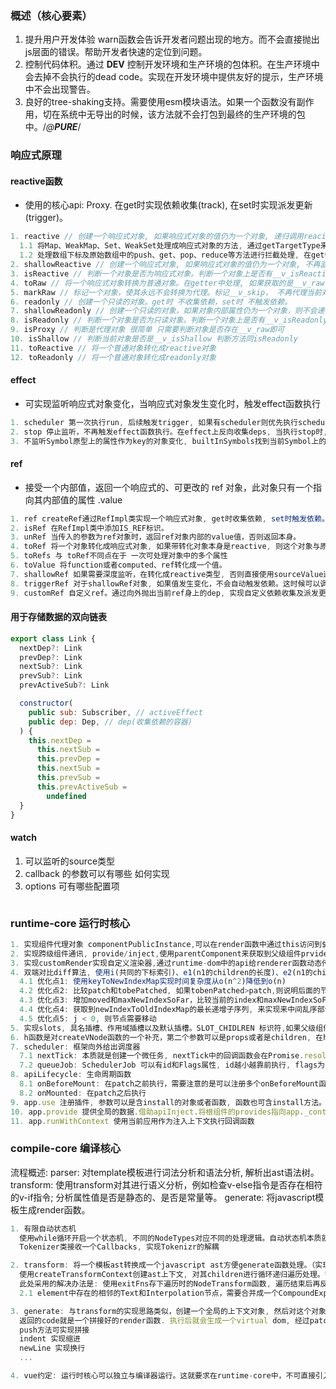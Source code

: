 ### 概述（核心要素）
1. 提升用户开发体验 warn函数会告诉开发者问题出现的地方。而不会直接抛出js层面的错误。帮助开发者快速的定位到问题。
2. 控制代码体积。通过 __DEV__ 控制开发环境和生产环境的包体积。在生产环境中会去掉不会执行的dead code。实现在开发环境中提供友好的提示，生产环境中不会出现警告。
3. 良好的tree-shaking支持。需要使用esm模块语法。如果一个函数没有副作用，切在系统中无导出的时候，该方法就不会打包到最终的生产环境的包中。/*@__PURE__*/

### 响应式原理

#### reactive函数

- 使用的核心api: Proxy. 在get时实现依赖收集(track), 在set时实现派发更新(trigger)。

```js
1. reactive // 创建一个响应式对象, 如果响应式对象的值仍为一个对象, 递归调用reacitve方法。get时 收集effect, set时 触发依赖。
  1.1 将Map、WeakMap、Set、WeakSet处理成响应式对象的方法, 通过getTargetType来分别处理, collectionHandlers中为具体处理方式. 将get方法中的target进行拦截处理,可实现对target上面的set、has、add、delete等方法进行拦截
  1.2 处理数组下标及原始数组中的push、get、pop、reduce等方法进行拦截处理, 在get中收集依赖, 将收集依赖的key标记为ARRAY_ITERATE_KEY, 在通过下标修改array中元素的时候, trigger当前key, 触发依赖。
2. shallowReactive // 创建一个响应式对象, 如果响应式对象的值仍为一个对象, 不再监听对象内部属性的变化. 可作为性能优化的点。
3. isReactive // 判断一个对象是否为响应式对象。判断一个对象上是否有__v_isReactive, 触发getter则返回true 反之为false
4. toRaw // 将一个响应式对象转换为普通对象。在getter中处理, 如果获取的是__v_raw, 则直接返回target, 不再代理当前对象。
5. markRaw // 标记一个对象，使其永远不会转换为代理。标记__v_skip， 不再代理当前对象.
6. readonly // 创建一个只读的对象。get时 不收集依赖，set时 不触发依赖。
7. shallowReadonly // 创建一个只读的对象，如果对象内部属性仍为一个对象，则不会递归处理。
8. isReadonly // 判断一个对象是否为只读对象。判断一个对象上是否有__v_isReadonly, 触发getter则返回true 反之为false
9. isProxy // 判断是代理对象 很简单 只需要判断对象是否存在__v_raw即可
10. isShallow // 判断当前对象是否是__v_isShallow 判断方法同isReadonly
11. toReactive // 将一个普通对象转化成reactive对象
12. toReadonly // 将一个普通对象转化成readonly对象
```

#### effect

- 可实现监听响应式对象变化，当响应式对象发生变化时，触发effect函数执行

```js
1. scheduler 第一次执行run, 后续触发trigger, 如果有scheduler则优先执行scheduler, 否则执行run。(调度函数)
2. stop 停止监听，不再触发effect函数执行。在effect上反向收集deps, 当执行stop时, 通过effect找到Dep上面的clean方法, 清除targetMap中的当前target。
3. 不监听Symbol原型上的属性作为key的对象变化, builtInSymbols找到当前Symbol上的所有属性名
```

#### ref

- 接受一个内部值，返回一个响应式的、可更改的 ref 对象，此对象只有一个指向其内部值的属性 .value

```js
1. ref createRef通过RefImpl类实现一个响应式对象, get时收集依赖, set时触发依赖。(通过调用Dep里面的trigger、track方法). computed和watch都深度依赖这个函数。
2. isRef 在RefImpl类中添加IS_REF标识。
3. unRef 当传入的参数为ref对象时，返回ref对象内部的value值，否则返回本身。
4. toRef 将一个对象转化成响应式对象, 如果带转化对象本身是reactive, 则这个对象与原本的对象变化保持一致。参数可以是对象ObjectRefImpl保持原来对象的响应式 或者函数 GetterRefImpl 不可编辑
5. toRefs 与 toRef不同点在于 一次可处理对象中的多个属性
6. toValue 将function或者computed、ref转化成一个值。
7. shallowRef 如果需要深度监听，在转化成reactive类型, 否则直接使用sourceValue进行监听
8. triggerRef 对于shallowRef对象, 如果值发生变化，不会自动触发依赖。这时候可以调用triggerRef手动触发依赖。触发当前ref身上dep。
9. customRef 自定义ref。通过向外抛出当前ref身上的dep, 实现自定义依赖收集及派发更新过程。vueuse中refAutoReset就是基于当前api实现
```

#### 用于存储数据的双向链表
```js
export class Link {
  nextDep?: Link
  prevDep?: Link
  nextSub?: Link
  prevSub?: Link
  prevActiveSub?: Link

  constructor(
    public sub: Subscriber, // activeEffect
    public dep: Dep, // dep(收集依赖的容器)
  ) {
    this.nextDep =
      this.nextSub =
      this.prevDep =
      this.nextSub =
      this.prevSub =
      this.prevActiveSub =
        undefined
  }
}
```

#### watch
1. 可以监听的source类型
2. callback 的参数可以有哪些 如何实现
3. options 可有哪些配置项
```js

```

### runtime-core 运行时核心

```js
1. 实现组件代理对象 componentPublicInstance,可以在render函数中通过this访问到$el, $props, $slots等
2. 实现跨级组件通讯, provide/inject,使用parentComponent来获取到父级组件prvides提供的属性, 利用原型链的思想
3. 实现customRender实现自定义渲染器,通过runtime-dom中的api给renderer函数动态传参, 从而实现可在不同平台使用runtime-core中的逻辑，纯js逻辑
4. 双端对比diff算法, 使用i(共同的下标索引)、e1(n1的children的长度)、e2(n1的children的长度)，来动态锁定中间乱序的部分
  4.1 优化点1: 使用keyToNewIndexMap实现时间复杂度从o(n^2)降低到o(n)
  4.2 优化点2: 比较patch和tobePatched, 如果tobenPatched>patch,则说明后面的节点是需要删除的，无需继续比较了
  4.3 优化点3: 增加moved和maxNewIndexSoFar，比较当前的index和maxNewIndexSoFar， 如果maxNewIndexSoFar>index，说明当前节点需要移动，否则不需要移动。
  4.4 优化点4: 获取到newIndexToOldIndexMap的最长递增子序列, 来实现来中间乱序部分的移动
  4.5 优化点5: j < 0, 则节点需要移动
5. 实现slots, 具名插槽、作用域插槽以及默认插槽。SLOT_CHIDLREN 标识符,如果父级组件的是一个STATEFUL_COMPONENT，children是一个object类型，则认为是一个slot, renderSlot可处理具体内容
6. h函数是对createVNode函数的一个补充，第二个参数可以是props或者是children, 在h函数中已对其进行处理。另外，h函数的参数可以大于3个,从第三个参数开始，后续的参数都认为是children。
7. scheduler: 框架向外给出调度器
  7.1 nextTick: 本质就是创建一个微任务, nextTick中的回调函数会在Promise.resolve中执行 
  7.2 queueJob: SchedulerJob 可以有id和Flags属性, id越小越靠前执行, flags为pre的先执行.寻找job的插入位置时findInsertionIndex用到二分查找。
8. apiLifecycle: 生命周期函数
  8.1 onBeforeMount: 在patch之前执行，需要注意的是可以注册多个onBeforeMount函数，使用invokeArrayFns来依次执行。
  8.2 onMounted: 在patch之后执行
9. app.use 注册插件, 参数可以是含install的对象或者函数, 函数也可含install方法。 install方法的第一个参数是app, 其他参数可以自定义
10. app.provide 提供全局的数据.借助apiInject.将根组件的provides指向app._context的provides.
11. app.runWithContext 使用当前应用作为注入上下文执行回调函数
```


### compile-core 编译核心
  流程概述: 
    parser: 对template模板进行词法分析和语法分析, 解析出ast语法树。
    transform: 使用transform对其进行语义分析，例如检查v-else指令是否存在相符的v-if指令; 分析属性值是否是静态的、是否是常量等。
    generate: 将javascript模板生成render函数。

```js
1. 有限自动状态机
  使用while循环开启一个状态机, 不同的NodeTypes对应不同的处理逻辑。自动状态机本质就是对字符串中不同类型进行处理，生成一个ast树
  Tokenizer类接收一个Callbacks, 实现Tokenizr的解耦

2. transform: 将一个模板ast转换成一个javascript ast方便generate函数处理。（实现解耦节点的访问和操作，设计了插件化架构）
  使用createTransformContext创建ast上下文, 对其children进行循环递归遍历处理。需要注意的是 在前端领域往往需要根据子节点的情况来决定当前节点如何转换。即要求父节点的转换操作需要其所有自节点全部转换后才进行。
  此处采用的解决办法是: 使用exitFns存下遍历时的NodeTransform函数, 遍历结束后再反向执行exitFns中的函数。
  2.1 element中存在的相邻的Text和Interpolation节点，需要合并成一个CompoundExpressionNode类型的节点。

3. generate: 与transform的实现思路类似，创建一个全局的上下文对象, 然后对这个对象进行操作
  返回的code就是一个拼接好的render函数. 执行后就会生成一个virtual dom, 经过patch会生成真实dom挂载到父节点上
  push方法可实现拼接
  indent 实现缩进
  newLine 实现换行
  ...

4. vue约定: 运行时核心可以独立与编译器运行。这就要求在runtime-core中，不可直接引入compiler-core中的内容。采用的解决方法是，在vue主包中定义一个方法compileToFunction,运行时核心中定义registerRuntimeCompiler方法, 在运行时核心中finishComponentSetup时判断是否有当前compiler, 就调用编译器返回的render函数。需要注意的是render函数比编译器返回的render函数优先级要高！
```

